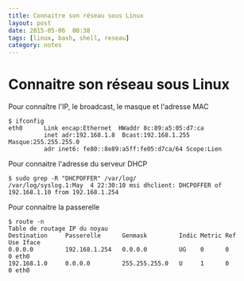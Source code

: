 ```yaml
---
title: Connaitre son réseau sous Linux
layout: post
date: 2015-05-06  00:38
tags: [linux, bash, shell, reseau]
category: notes
---
```


# Connaitre son réseau sous Linux

Pour connaître l'IP, le broadcast, le masque et l'adresse MAC

    $ ifconfig 
    eth0      Link encap:Ethernet  HWaddr 8c:89:a5:05:d7:ca  
              inet adr:192.168.1.8  Bcast:192.168.1.255  Masque:255.255.255.0
              adr inet6: fe80::8e89:a5ff:fe05:d7ca/64 Scope:Lien


Pour connaitre l'adresse du serveur DHCP 

    $ sudo grep -R "DHCPOFFER" /var/log/
    /var/log/syslog.1:May  4 22:30:10 msi dhclient: DHCPOFFER of 192.168.1.10 from 192.168.1.254

Pour connaitre la passerelle

    $ route -n
    Table de routage IP du noyau
    Destination     Passerelle      Genmask         Indic Metric Ref    Use Iface
    0.0.0.0         192.168.1.254   0.0.0.0         UG    0      0        0 eth0
    192.168.1.0     0.0.0.0         255.255.255.0   U     1      0        0 eth0



